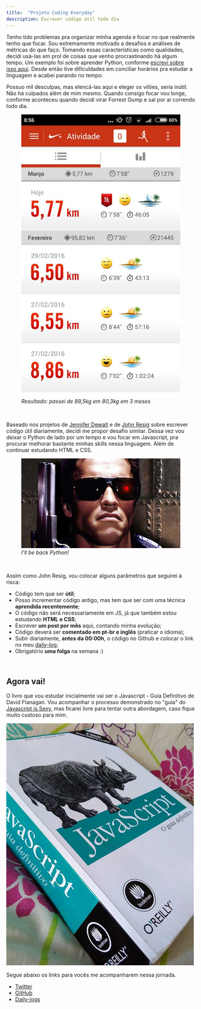 ```yaml
---
title:  "Projeto Coding Everyday"
description: Escrever código útil todo dia
---
```


Tenho tido problemas pra organizar minha agenda e focar no que realmente tenho que focar. Sou extremamente motivado a desafios e análises de métricas do que faço. Tomando essas características como qualidades, decidi usá-las em prol de coisas que venho procrastinando há algum tempo. Um exemplo foi sobre aprender Python, conforme [escrevi sobre isso aqui](http://jonathanslima.github.io/2015/Porque-um-novo-blog/). Desde então tive dificuldades em conciliar horários pra estudar a linguagem e acabei parando no tempo.

Possuo mil desculpas, mas elencá-las aqui e eleger os vilões, seria inútil. Não há culpados além de mim mesmo. Quando consigo focar vou longe, conforme aconteceu quando decidi virar Forrest Gump e saí por aí correndo todo dia.

<figure>
	<img src="/assets/images/nike-running.jpg" alt="print da minha tela do app nike running" />

  <figcaption><i>Resultado: passei de 89,5kg em 80,3kg em 3 meses</i></figcaption>
</figure><br>

Baseado nos projetos de [Jennifer Dewalt](http://jenniferdewalt.com/) e de [John Resig](http://ejohn.org/) sobre escrever código útil diariamente, decidi me propor desafio similar. Dessa vez vou deixar o Python de lado por um tempo e vou focar em Javascript, pra procurar melhorar bastante minhas skills nessa linguagem. Além de continuar estudando HTML e CSS.

<figure>
	<img src="/assets/images/terminator.jpg" alt="Arnold Schwarzenegger" />

  <figcaption><i>I'll be back Python!</i></figcaption>
</figure><br>

Assim como John Resig, vou colocar alguns parâmetros que seguirei à risca:

- Código tem que ser **útil**;
- Posso incrementar código antigo, mas tem que ser com uma técnica **aprendida recentemente**;
- O código não será necessariamente em JS, já que também estou estudando **HTML e CSS**;
- Escrever **um post por mês** aqui, contando minha evolução;
- Código deverá ser **comentado em pt-br e inglês** (praticar o idioma);
- Subir diariamente, **antes da 00:00h**, o código no Github e colocar o link no meu [daily-log](https://github.com/jonathanslima/daily-logs);
- Obrigatório **uma folga** na semana :)

<br>

## Agora vai!

O livro que vou estudar inicialmente vai ser o Javascript - Guia Definitivo de David Flanagan. Vou acompanhar o processo demonstrado no "guia" do
[Javascript is Sexy](https://codeinbrasil.wordpress.com/2013/04/28/como-aprender-javascript-corretamente-javascript-is-sexy/), mas ficarei livre para tentar outra abordagem, caso fique muito custoso para mim.

<img src="/assets/images/javascript-livro.jpg" alt="livro do flanagan, Javascript o Guia definitivo" />

Segue abaixo os links para vocês me acompanharem nessa jornada.

- [Twitter](https://twitter.com/jonathan_slima)
- [GitHub](https://github.com/jonathanslima/projeto-coding-everyday)
- [Daily-logs](https://github.com/jonathanslima/daily-logs)